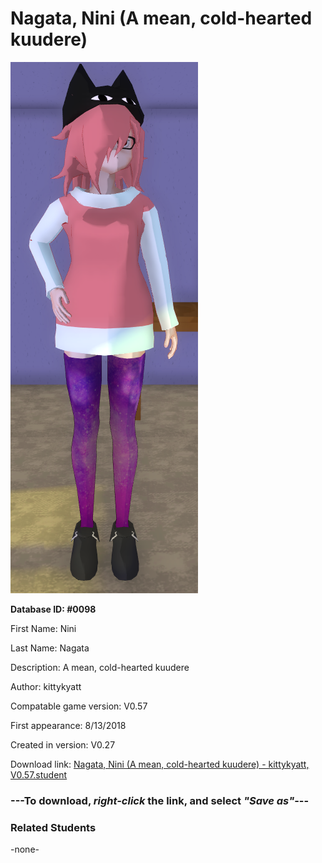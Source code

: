 # Nagata, Nini (A mean, cold-hearted kuudere)

<img src="../../Files/Images/Nagata, Nini (A mean, cold-hearted kuudere).png" title="Nagata, Nini (A mean, cold-hearted kuudere) - kittykyatt, V0.57">

**Database ID: #0098**

First Name: Nini

Last Name: Nagata

Description: A mean, cold-hearted kuudere

Author: kittykyatt

Compatable game version: V0.57

First appearance: 8/13/2018

Created in version: V0.27

Download link: <a href="https://raw.githubusercontent.com/Arbiter1223/Daigaku-Gurashi-Custom-Students/master/Files/Student%20Files/Nagata%2C%20Nini%20(A%20mean%2C%20cold-hearted%20kuudere)%20-%20kittykyatt%2C%20V0.57.student">Nagata, Nini (A mean, cold-hearted kuudere) - kittykyatt, V0.57.student</a>

### ---**To download, _right-click_ the link, and select _"Save as"_**---

### Related Students

-none-
